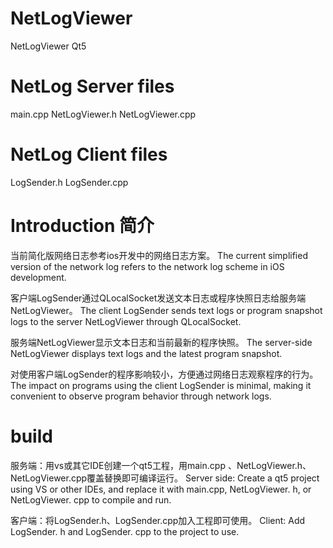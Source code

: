 # NetLogViewer
NetLogViewer Qt5

# NetLog Server files
main.cpp
NetLogViewer.h
NetLogViewer.cpp

# NetLog Client files
LogSender.h
LogSender.cpp

# Introduction 简介
当前简化版网络日志参考ios开发中的网络日志方案。
The current simplified version of the network log refers to the network log scheme in iOS development.

客户端LogSender通过QLocalSocket发送文本日志或程序快照日志给服务端NetLogViewer。
The client LogSender sends text logs or program snapshot logs to the server NetLogViewer through QLocalSocket.

服务端NetLogViewer显示文本日志和当前最新的程序快照。
The server-side NetLogViewer displays text logs and the latest program snapshot.

对使用客户端LogSender的程序影响较小，方便通过网络日志观察程序的行为。
The impact on programs using the client LogSender is minimal, making it convenient to observe program behavior through network logs.

# build
服务端：用vs或其它IDE创建一个qt5工程，用main.cpp 、NetLogViewer.h、NetLogViewer.cpp覆盖替换即可编译运行。
Server side: Create a qt5 project using VS or other IDEs, and replace it with main.cpp, NetLogViewer. h, or NetLogViewer. cpp to compile and run.

客户端：将LogSender.h、LogSender.cpp加入工程即可使用。
Client: Add LogSender. h and LogSender. cpp to the project to use.

